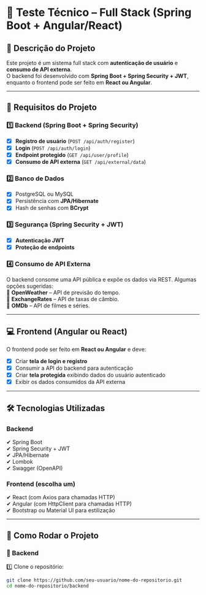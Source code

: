 # 🚀 Teste Técnico – Full Stack (Spring Boot + Angular/React)

## 📌 Descrição do Projeto
Este projeto é um sistema full stack com **autenticação de usuário** e **consumo de API externa**.  
O backend foi desenvolvido com **Spring Boot + Spring Security + JWT**, enquanto o frontend pode ser feito em **React ou Angular**.  

---

## 📑 Requisitos do Projeto

### **1️⃣ Backend (Spring Boot + Spring Security)**
- [x] **Registro de usuário** (`POST /api/auth/register`)  
- [x] **Login** (`POST /api/auth/login`)  
- [x] **Endpoint protegido** (`GET /api/user/profile`)  
- [x] **Consumo de API externa** (`GET /api/external/data`)  

### **2️⃣ Banco de Dados**
- [x] PostgreSQL ou MySQL  
- [x] Persistência com **JPA/Hibernate**  
- [x] Hash de senhas com **BCrypt**  

### **3️⃣ Segurança (Spring Security + JWT)**
- [x] **Autenticação JWT**  
- [x] **Proteção de endpoints**  

### **4️⃣ Consumo de API Externa**
O backend consome uma API pública e expõe os dados via REST. Algumas opções sugeridas:  
🔹 **OpenWeather** – API de previsão do tempo.  
🔹 **ExchangeRates** – API de taxas de câmbio.  
🔹 **OMDb** – API de filmes e séries.  

---

## 💻 Frontend (Angular ou React)
O frontend pode ser feito em **React ou Angular** e deve:  

- [x] Criar **tela de login e registro**  
- [x] Consumir a API do backend para autenticação  
- [x] Criar **tela protegida** exibindo dados do usuário autenticado  
- [x] Exibir os dados consumidos da API externa  

---

## 🛠️ Tecnologias Utilizadas

### **Backend**
✔ Spring Boot  
✔ Spring Security + JWT  
✔ JPA/Hibernate  
✔ Lombok  
✔ Swagger (OpenAPI)  

### **Frontend (escolha um)**
✔ React (com Axios para chamadas HTTP)  
✔ Angular (com HttpClient para chamadas HTTP)  
✔ Bootstrap ou Material UI para estilização  

---

## 🚀 Como Rodar o Projeto

### **📌 Backend**

1️⃣ Clone o repositório:  
```bash
git clone https://github.com/seu-usuario/nome-do-repositorio.git
cd nome-do-repositorio/backend


